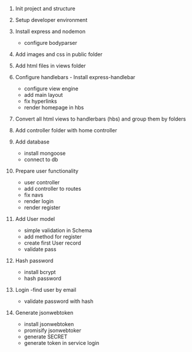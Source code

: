 1. Init project and structure
2. Setup developer environment
3. Install express and nodemon
    - configure bodyparser
4. Add images and css in public folder

5. Add html files in views folder

6. Configure handlebars - Install express-handlebar
    - configure view engine
    - add main layout
    - fix hyperlinks
    - render homepage in hbs
    
7. Convert all html views to handlerbars (hbs) and group them by folders

8. Add controller folder with home controller
9. Add database
    - install mongoose
    - connect to db

10. Prepare user functionality
    - user controller
    - add controller to routes
    - fix navs
    - render login
    - render register

11. Add User model
    - simple validation in Schema
    - add method for register
    - create first User record
    - validate pass

12. Hash password
    - install bcrypt
    - hash password

13. Login
    -find user by email
    - validate password with hash

14. Generate jsonwebtoken
    - install jsonwebtoken
    - promisify jsonwebtoker
    - generate SECRET
    - generate token in service login
